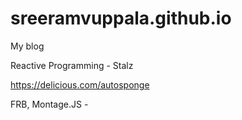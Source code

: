 # sreeramvuppala.github.io
My blog

Reactive Programming - Stalz

https://delicious.com/autosponge

FRB, Montage.JS - 
